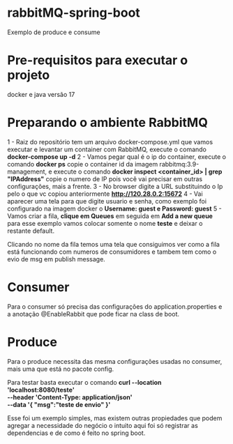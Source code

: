 # rabbitMQ-spring-boot
Exemplo de produce e consume 

# Pre-requisitos para executar o projeto

docker e java versão 17

# Preparando o ambiente RabbitMQ

1 - Raiz do repositório tem um arquivo docker-compose.yml que vamos executar e levantar um container com RabbitMQ, execute o comando <b>docker-compose up -d</b>
2 - Vamos pegar qual é o ip do container, execute o comando <b>docker ps</b> copie o container id da imagem rabbitmq:3.9-management, e execute o comando <b>docker inspect <container_id> | grep "IPAddress"</b> copie o numero de IP pois você vai precisar em outras configurações, mais a frente.
3 - No browser digite a URL substituindo o Ip pelo o que vc copiou anteriormente <b>http://120.28.0.2:15672</b>
4 - Vai aparecer uma tela para que digite usuario e senha, como exemplo foi configurado na imagem docker o <b>Username: guest e Password: guest</b>
5 - Vamos criar a fila, <b>clique em Queues</b> em seguida em <b>Add a new queue</b> para esse exemplo vamos colocar somente o nome <b>teste</b> e deixar o restante default. 

Clicando no nome da fila temos uma tela que consiguimos ver como a fila está funcionando com numeros de consumidores e tambem tem como o evio de msg em publish message.

# Consumer

Para o consumer só precisa das configurações do application.properties e a anotação @EnableRabbit que pode ficar na class de boot.

# Produce

Para o produce necessita das mesma configurações usadas no consumer, mais uma que está no pacote config.

Para testar basta executar o comando <b>curl --location 'localhost:8080/teste' \
--header 'Content-Type: application/json' \
--data '{
    "msg":"teste de envio"
}'</b>

Esse foi um exemplo simples, mas existem outras propiedades que podem agregar a necessidade do negócio o intuito aqui foi só registrar as dependencias e de como é feito no spring boot.
